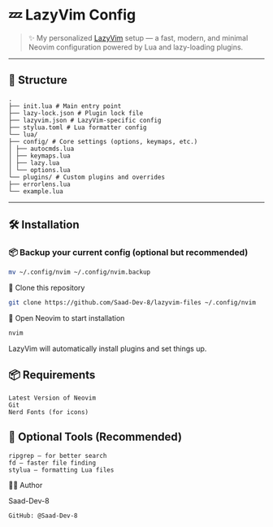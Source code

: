 # 💤 LazyVim Config

> ✨ My personalized [LazyVim](https://github.com/LazyVim/LazyVim) setup — a fast, modern, and minimal Neovim configuration powered by Lua and lazy-loading plugins.

---

## 📁 Structure
```
.
├── init.lua # Main entry point
├── lazy-lock.json # Plugin lock file
├── lazyvim.json # LazyVim-specific config
├── stylua.toml # Lua formatter config
└── lua/
├── config/ # Core settings (options, keymaps, etc.)
│ ├── autocmds.lua
│ ├── keymaps.lua
│ ├── lazy.lua
│ └── options.lua
└── plugins/ # Custom plugins and overrides
├── errorlens.lua
└── example.lua
```

---

## 🛠️ Installation

### 📦 Backup your current config (optional but recommended)

```bash
mv ~/.config/nvim ~/.config/nvim.backup
```
🧩 Clone this repository
```bash
git clone https://github.com/Saad-Dev-8/lazyvim-files ~/.config/nvim
```
🔄 Open Neovim to start installation
```bash
nvim
```
LazyVim will automatically install plugins and set things up.

## 📦 Requirements

    Latest Version of Neovim
    Git
    Nerd Fonts (for icons)
  
## 🔧 Optional Tools (Recommended)

    ripgrep – for better search
    fd – faster file finding
    stylua – formatting Lua files
    
🧑‍💻 Author

Saad-Dev-8

    GitHub: @Saad-Dev-8
